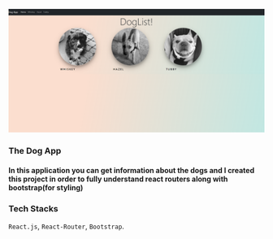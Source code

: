![Screenshot](/src/images/screenshot.png)

### The Dog App

#### In this application you can get information about the dogs and I created this project in order to fully understand react routers along with bootstrap(for styling)

### Tech Stacks

`React.js`, `React-Router`, `Bootstrap`.
